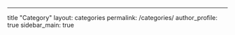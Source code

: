 --- 
title "Category"
layout: categories
permalink: /categories/
author_profile: true
sidebar_main: true
